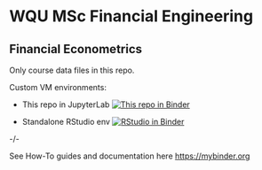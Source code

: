 # WQU MSc Financial Engineering

## Financial Econometrics

Only course data files in this repo.

Custom VM environments:

* This repo in JupyterLab [![This repo in Binder](https://mybinder.org/badge_logo.svg)](https://mybinder.org/v2/gh/teator/WQU-FinEcon-env/HEAD)

* Standalone RStudio env [![RStudio in Binder](https://mybinder.org/badge_logo.svg)](http://mybinder.org/v2/gh/binder-examples/r/master?urlpath=rstudio)


-/-

See How-To guides and documentation here https://mybinder.org

